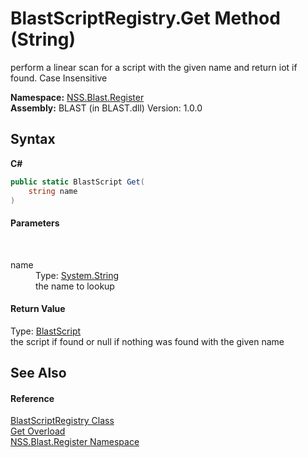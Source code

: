 # BlastScriptRegistry.Get Method (String)
 

perform a linear scan for a script with the given name and return iot if found. Case Insensitive

**Namespace:**&nbsp;<a href="N_NSS_Blast_Register">NSS.Blast.Register</a><br />**Assembly:**&nbsp;BLAST (in BLAST.dll) Version: 1.0.0

## Syntax

**C#**<br />
``` C#
public static BlastScript Get(
	string name
)
```


#### Parameters
&nbsp;<dl><dt>name</dt><dd>Type: <a href="https://docs.microsoft.com/dotnet/api/system.string" target="_blank" rel="noopener noreferrer">System.String</a><br />the name to lookup</dd></dl>

#### Return Value
Type: <a href="T_NSS_Blast_BlastScript">BlastScript</a><br />the script if found or null if nothing was found with the given name

## See Also


#### Reference
<a href="T_NSS_Blast_Register_BlastScriptRegistry">BlastScriptRegistry Class</a><br /><a href="Overload_NSS_Blast_Register_BlastScriptRegistry_Get">Get Overload</a><br /><a href="N_NSS_Blast_Register">NSS.Blast.Register Namespace</a><br />